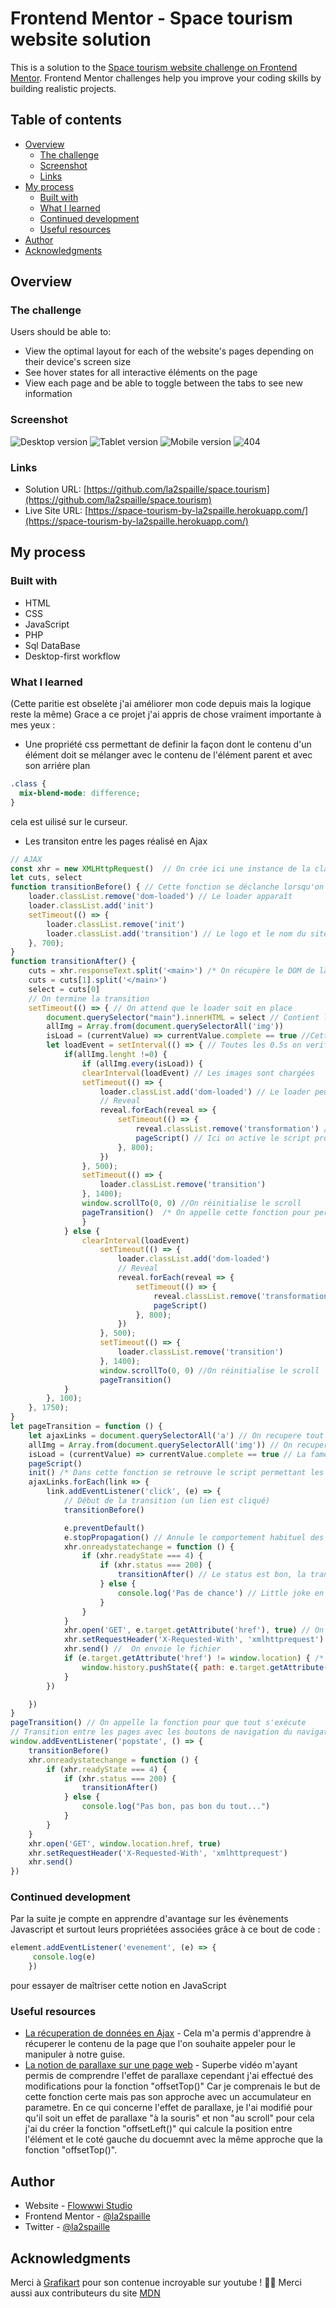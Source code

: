 # Frontend Mentor - Space tourism website solution

This is a solution to the [Space tourism website challenge on Frontend Mentor](https://www.frontendmentor.io/challenges/space-tourism-multipage-website-gRWj1URZ3). Frontend Mentor challenges help you improve your coding skills by building realistic projects. 

## Table of contents

- [Overview](#overview)
  - [The challenge](#the-challenge)
  - [Screenshot](#screenshot)
  - [Links](#links)
- [My process](#my-process)
  - [Built with](#built-with)
  - [What I learned](#what-i-learned)
  - [Continued development](#continued-development)
  - [Useful resources](#useful-resources)
- [Author](#author)
- [Acknowledgments](#acknowledgments)

## Overview

### The challenge

Users should be able to:

- View the optimal layout for each of the website's pages depending on their device's screen size
- See hover states for all interactive éléments on the page
- View each page and be able to toggle between the tabs to see new information

### Screenshot

![Desktop version](assets/desktop.png) 
![Tablet version](assets/tablet.png) 
![Mobile version](assets/phone.png)
![404](assets/404.png)


### Links

- Solution URL: [https://github.com/la2spaille/space.tourism](https://github.com/la2spaille/space.tourism)
- Live Site URL: [https://space-tourism-by-la2spaille.herokuapp.com/](https://space-tourism-by-la2spaille.herokuapp.com/)

## My process

### Built with

- HTML
- CSS  
- JavaScript
- PHP 
- Sql DataBase
- Desktop-first workflow

### What I learned
(Cette paritie est obselète j'ai améliorer mon code depuis mais la logique reste la même)
Grace a ce projet j'ai appris de chose vraiment importante à mes yeux :
- Une propriété css permettant de definir la façon dont le contenu d'un élément doit se mélanger avec le contenu de l'élément parent et avec son arriére plan
```css
.class {
  mix-blend-mode: difference;
}
```
cela est uilisé sur le curseur.
- Les transiton entre les pages réalisé en Ajax
```js
// AJAX
const xhr = new XMLHttpRequest()  // On crée ici une instance de la class XMLHttpRequest
let cuts, select 
function transitionBefore() { // Cette fonction se déclanche lorsqu'on clique sur un lien
    loader.classList.remove('dom-loaded') // Le loader apparaît
    loader.classList.add('init') 
    setTimeout(() => {
        loader.classList.remove('init')
        loader.classList.add('transition') // Le logo et le nom du site s'animent
    }, 700);
}
function transitionAfter() {
    cuts = xhr.responseText.split('<main>') /* On récupère le DOM de la page appelé et on le découpe (l'astuce est que chaque page a une unique balise <main> sans attribut afin de récuperer le contenue de la page.) */
    cuts = cuts[1].split('</main>')
    select = cuts[0]
    // On termine la transition
    setTimeout(() => { // On attend que le loader soit en place
        document.querySelector("main").innerHTML = select // Contient le résultat de la page
        allImg = Array.from(document.querySelectorAll('img')) 
        isLoad = (currentValue) => currentValue.complete == true //Cette fonction test si une image est chargée
        let loadEvent = setInterval(() => { // Toutes les 0.5s on verifie si toutes les images sont chargées
            if(allImg.lenght !=0) {
                if (allImg.every(isLoad)) {
                clearInterval(loadEvent) // Les images sont chargées
                setTimeout(() => {
                    loader.classList.add('dom-loaded') // Le loader peut disparaître
                    // Reveal
                    reveal.forEach(reveal => {
                        setTimeout(() => {
                            reveal.classList.remove('transformation') /* Afin de faciliter les animation d'appariton lorsqu'un tombe sur une nouvelle page, je donne à tous mes élements la classe "transformation" pour les mettre dans des états définis ensuite lorque cette classe est retiré ils retriouvent leur aspects normaux. Les délai sont donc définis en css */
                            pageScript() // Ici on active le script propre à chaque page 
                        }, 800);
                    })
                }, 500);
                setTimeout(() => {
                    loader.classList.remove('transition')
                }, 1400);
                window.scrollTo(0, 0) //On réinitialise le scroll
                pageTransition()  /* On appelle cette fonction pour perdurer le cycle de ce script apres chaque transition */
                } 
            } else {
                clearInterval(loadEvent)
                    setTimeout(() => {
                        loader.classList.add('dom-loaded')
                        // Reveal
                        reveal.forEach(reveal => {
                            setTimeout(() => {
                                reveal.classList.remove('transformation')
                                pageScript()
                            }, 800);
                        })
                    }, 500);
                    setTimeout(() => {
                        loader.classList.remove('transition')
                    }, 1400);
                    window.scrollTo(0, 0) //On réinitialise le scroll
                    pageTransition()
            }
        }, 100);
    }, 1750);
}
let pageTransition = function () {
    let ajaxLinks = document.querySelectorAll('a') // On recupere tout les liens sachant qu'il sont tous interne 
    allImg = Array.from(document.querySelectorAll('img')) // On recupere toute les image 
    isLoad = (currentValue) => currentValue.complete == true // La fameuse fonction "isLoad"
    pageScript() 
    init() /* Dans cette fonction se retrouve le script permettant les effets de parallaxe, le fonctionnement du curseur,... */
    ajaxLinks.forEach(link => {
        link.addEventListener('click', (e) => {
            // Début de la transition (un lien est cliqué)
            transitionBefore()

            e.preventDefault()
            e.stopPropagation() // Annule le comportement habituel des liens
            xhr.onreadystatechange = function () {
                if (xhr.readyState === 4) {
                    if (xhr.status === 200) {
                        transitionAfter() // Le status est bon, la transition peut se terminer
                    } else {
                        console.log('Pas de chance') // Little joke en esperant que tt se opassera toujours bien 
                    }
                }
            }
            xhr.open('GET', e.target.getAttribute('href'), true) // On demande le fichier voulue
            xhr.setRequestHeader('X-Requested-With', 'xmlhttprequest') 
            xhr.send() //  On envoie le fichier 
            if (e.target.getAttribute('href') != window.location) { /* cette condition permet d'actualiser la barre d'url */
                window.history.pushState({ path: e.target.getAttribute('href') }, '', e.target.getAttribute('href'))
            }
        })

    })
}
pageTransition() // On appelle la fonction pour que tout s'exécute 
// Transition entre les pages avec les boutons de navigation du navigateur
window.addEventListener('popstate', () => {
    transitionBefore()
    xhr.onreadystatechange = function () {
        if (xhr.readyState === 4) {
            if (xhr.status === 200) {
                transitionAfter()
            } else {
                console.log("Pas bon, pas bon du tout...")
            }
        }
    }
    xhr.open('GET', window.location.href, true)
    xhr.setRequestHeader('X-Requested-With', 'xmlhttprequest')
    xhr.send()
})
```

### Continued development

Par la suite je compte en apprendre d'avantage sur les évènements Javascript et surtout leurs propriétées associées grâce à ce bout de code :
```js
element.addEventListener('evenement', (e) => {
     console.log(e)
    })
```
pour essayer de maîtriser cette notion en JavaScript

### Useful resources

- [La récuperation de données en Ajax](https://grafikart.fr/tutoriels/ajax-780) - Cela m'a permis d'apprendre à récuperer le contenu de la page que l'on souhaite appeler pour le manipuler à notre guise.
- [La notion de parallaxe sur une page web](https://grafikart.fr/tutoriels/scroll-defilement-1931) - Superbe vidéo m'ayant permis de comprendre l'effet de parallaxe cependant j'ai effectué des modifications pour la fonction "offsetTop()" Car je comprenais le but de cette fonction certe mais pas son approche avec un accumulateur en parametre. En ce qui concerne l'effet de parallaxe, je l'ai modifié pour qu'il soit un effet de parallaxe "à la souris" et non "au scroll" pour cela j'ai du créer la fonction "offsetLeft()" qui calcule la position entre l'élément et le coté gauche du docuemnt avec la même approche que la fonction "offsetTop()".

## Author

- Website - [Flowwwi Studio](https://flowwwi-studio.vercel.app)
- Frontend Mentor - [@la2spaille](https://www.frontendmentor.io/profile/la2spaille)
- Twitter - [@la2spaille](https://www.twitter.com/la2spaille)

## Acknowledgments

Merci à [Grafikart](https://www.youtube.com/user/grafikarttv) pour son contenue incroyable sur youtube ! 🙏🏾 Merci aussi aux contributeurs du site [MDN](https://developer.mozilla.org/en-US/)

